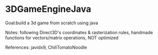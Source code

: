 # 3DGameEngineJava

Goal:build a 3d game from scratch using java

Notes:
  following Direct3D's coordinates & rasterization rules, 
  handmade functions for vectors/matrix operations, 
  NOT optimized

References: 
  javidx9, 
  ChiliTomatoNoodle
